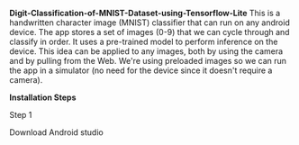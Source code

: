 **Digit-Classification-of-MNIST-Dataset-using-Tensorflow-Lite**
This is a handwritten character image (MNIST) classifier that can run on any android device. The app stores a set of images (0-9) that we can cycle through and classify in order. It uses a pre-trained model to perform inference on the device. This idea can be applied to any images, both by using the camera and by pulling from the Web. We're using preloaded images so we can run the app in a simulator (no need for the device since it doesn't require a camera).
<p><b> Installation Steps</b></p>
<p>Step 1</p>
<p>Download Android studio</p>
<a href https://developer.android.com/studio/index.html />

